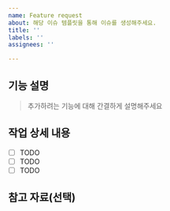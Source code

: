 ```yaml
---
name: Feature request
about: 해당 이슈 템플릿을 통해 이슈를 생성해주세요.
title: ''
labels: ''
assignees: ''

---
```


## 기능 설명
> 추가하려는 기능에 대해 간결하게 설명해주세요
 
## 작업 상세 내용
- [ ] TODO
- [ ] TODO
- [ ] TODO
 
## 참고 자료(선택)
